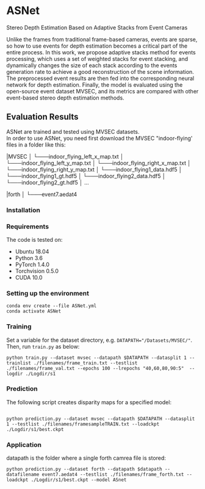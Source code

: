 # ASNet

Stereo Depth Estimation Based on Adaptive Stacks from Event Cameras

Unlike the frames from traditional frame-based cameras, events are sparse, so how to use events for depth estimation becomes a critical part of the entire process. In this work, we propose adaptive stacks method for events processing, which uses a set of weighted stacks for event stacking, and dynamically changes the size of each stack according to the events generation rate to achieve a good reconstruction of the scene information. The preprocessed event results are then fed into the corresponding neural network for depth estimation. Finally, the model is evaluated using the open-source event dataset MVSEC, and its metrics are compared with other event-based stereo depth estimation methods.

## Evaluation Results 
ASNet are trained and tested using  MVSEC datasets.  
In order to use ASNet, you need first download the MVSEC "indoor-flying' files in a folder like this:

|MVSEC
│ 
└───indoor_flying_left_x_map.txt
│ 
└───indoor_flying_left_y_map.txt
│ 
└───indoor_flying_right_x_map.txt
│ 
└───indoor_flying_right_y_map.txt
│
└───indoor_flying1_data.hdf5
│ 
└───indoor_flying1_gt.hdf5
│ 
└───indoor_flying2_data.hdf5
│ 
└───indoor_flying2_gt.hdf5
│
...



|forth
│ 
└───event7.aedat4



### Installation

### Requirements
The code is tested on:
- Ubuntu 18.04
- Python 3.6 
- PyTorch 1.4.0 
- Torchvision 0.5.0
- CUDA 10.0

### Setting up the environment

```shell
conda env create --file ASNet.yml
conda activate ASNet
```



### Training 

Set a variable for the dataset directory, e.g. ```DATAPATH="/Datasets/MVSEC/"```. Then, run ```train.py``` as below:


```shell
python train.py --dataset mvsec --datapath $DATAPATH --datasplit 1 --trainlist ./filenames/frame_train.txt --testlist ./filenames/frame_val.txt --epochs 100 --lrepochs "40,60,80,90:5"  --logdir ./Logdir/s1

```

### Prediction

The following script creates disparity maps for a specified model:

```shell

python prediction.py --dataset mvsec --datapath $DATAPATH --datasplit 1 --testlist ./filenames/framesampleTRAIN.txt --loadckpt ./Logdir/s1/best.ckpt

```
### Application
datapath is the folder where a single forth camrea file is stored: 
```shell
python prediction.py --dataset forth --datapath $datapath --datafilename event7.aedat4 --testlist ./filenames/frame_forth.txt --loadckpt ./Logdir/s1/best.ckpt --model ASnet
```